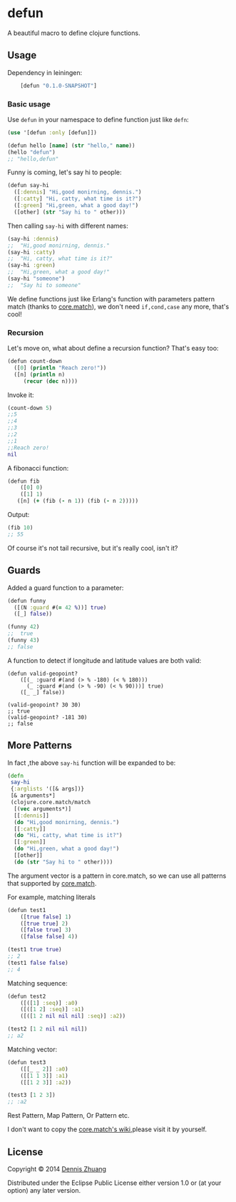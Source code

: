 # defun

A beautiful macro to define clojure functions.

## Usage

Dependency in leiningen:

```clj
    [defun "0.1.0-SNAPSHOT"]
```

### Basic usage

Use `defun` in your namespace to define function just like `defn`:

```clj
(use '[defun :only [defun]])

(defun hello [name] (str "hello," name))
(hello "defun")
;; "hello,defun"
```

Funny is coming, let's say hi to people:

```clj
(defun say-hi
  ([:dennis] "Hi,good monirning, dennis.")
  ([:catty] "Hi, catty, what time is it?")
  ([:green] "Hi,green, what a good day!")
  ([other] (str "Say hi to " other)))
```

Then calling `say-hi` with different names:

```clj
(say-hi :dennis)
;;  "Hi,good monirning, dennis."
(say-hi :catty)
;;  "Hi, catty, what time is it?"
(say-hi :green)
;;  "Hi,green, what a good day!"
(say-hi "someone")
;;  "Say hi to someone"
```
We define functions just like Erlang's function with parameters pattern match (thanks to [core.match](https://github.com/clojure/core.match)), we don't need `if,cond,case` any more, that's cool!

### Recursion

Let's move on, what about define a recursion function? That's easy too:

```clj
(defun count-down
  ([0] (println "Reach zero!"))
  ([n] (println n)
     (recur (dec n))))
```

Invoke it:

```clj
(count-down 5)
;;5
;;4
;;3
;;2
;;1
;;Reach zero!
nil
```

A fibonacci function:

```clj
(defun fib
    ([0] 0)
    ([1] 1)
   ([n] (+ (fib (- n 1)) (fib (- n 2)))))
```

Output:

```clj
(fib 10)
;; 55
```

Of course it's not tail recursive, but it's really cool, isn't it?

## Guards

Added a guard function to a parameter:

```clj
(defun funny
  ([(N :guard #(= 42 %))] true)
  ([_] false))

(funny 42)
;;  true
(funny 43)
;; false
```
A function to detect if longitude  and latitude values are both valid:

```
(defun valid-geopoint?
    ([(_ :guard #(and (> % -180) (< % 180)))
      (_ :guard #(and (> % -90) (< % 90)))] true)
    ([_ _] false))

(valid-geopoint? 30 30)
;; true
(valid-geopoint? -181 30)
;; false
```

## More Patterns

In fact ,the above `say-hi` function will be expanded to be:

```clj
(defn
 say-hi
 {:arglists '([& args])}
 [& arguments*]
 (clojure.core.match/match
  [(vec arguments*)]
  [[:dennis]]
  (do "Hi,good monirning, dennis.")
  [[:catty]]
  (do "Hi, catty, what time is it?")
  [[:green]]
  (do "Hi,green, what a good day!")
  [[other]]
  (do (str "Say hi to " other))))
```

The argument vector is a pattern in core.match, so we can use all patterns that supported by [core.match](https://github.com/clojure/core.match/wiki/Basic-usage).

For example, matching literals

```clj
(defun test1
    ([true false] 1)
    ([true true] 2)
    ([false true] 3)
    ([false false] 4))

(test1 true true)
;; 2
(test1 false false)
;; 4
```

Matching sequence:

```clj
(defun test2
    ([([1] :seq)] :a0)
    ([([1 2] :seq)] :a1)
    ([([1 2 nil nil nil] :seq)] :a2))

(test2 [1 2 nil nil nil])
;; a2
```

Matching vector:

```clj
(defun test3
    ([[_ _ 2]] :a0)
    ([[1 1 3]] :a1)
    ([[1 2 3]] :a2))

(test3 [1 2 3])
;; :a2
```

Rest Pattern, Map Pattern, Or Pattern etc.

I don't want to copy the [core.match's wiki](https://github.com/clojure/core.match/wiki/Basic-usage),please visit it by yourself.


## License

Copyright © 2014 [Dennis Zhuang](mailto:killme2008@gmail.com)

Distributed under the Eclipse Public License either version 1.0 or (at
your option) any later version.
